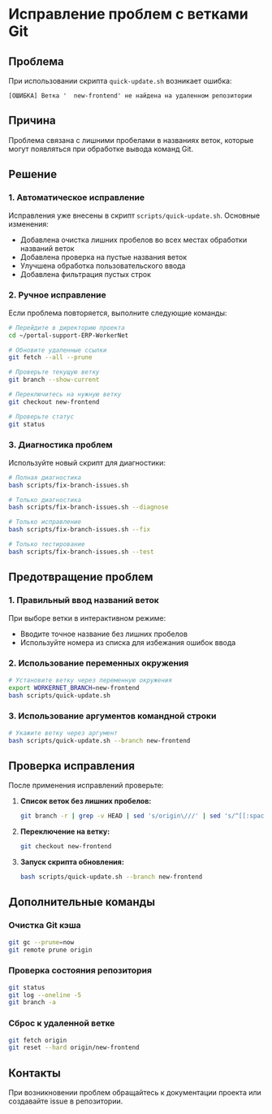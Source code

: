 # Исправление проблем с ветками Git

## Проблема
При использовании скрипта `quick-update.sh` возникает ошибка:
```
[ОШИБКА] Ветка '  new-frontend' не найдена на удаленном репозитории
```

## Причина
Проблема связана с лишними пробелами в названиях веток, которые могут появляться при обработке вывода команд Git.

## Решение

### 1. Автоматическое исправление
Исправления уже внесены в скрипт `scripts/quick-update.sh`. Основные изменения:

- Добавлена очистка лишних пробелов во всех местах обработки названий веток
- Добавлена проверка на пустые названия веток
- Улучшена обработка пользовательского ввода
- Добавлена фильтрация пустых строк

### 2. Ручное исправление
Если проблема повторяется, выполните следующие команды:

```bash
# Перейдите в директорию проекта
cd ~/portal-support-ERP-WorkerNet

# Обновите удаленные ссылки
git fetch --all --prune

# Проверьте текущую ветку
git branch --show-current

# Переключитесь на нужную ветку
git checkout new-frontend

# Проверьте статус
git status
```

### 3. Диагностика проблем
Используйте новый скрипт для диагностики:

```bash
# Полная диагностика
bash scripts/fix-branch-issues.sh

# Только диагностика
bash scripts/fix-branch-issues.sh --diagnose

# Только исправление
bash scripts/fix-branch-issues.sh --fix

# Только тестирование
bash scripts/fix-branch-issues.sh --test
```

## Предотвращение проблем

### 1. Правильный ввод названий веток
При выборе ветки в интерактивном режиме:
- Вводите точное название без лишних пробелов
- Используйте номера из списка для избежания ошибок ввода

### 2. Использование переменных окружения
```bash
# Установите ветку через переменную окружения
export WORKERNET_BRANCH=new-frontend
bash scripts/quick-update.sh
```

### 3. Использование аргументов командной строки
```bash
# Укажите ветку через аргумент
bash scripts/quick-update.sh --branch new-frontend
```

## Проверка исправления

После применения исправлений проверьте:

1. **Список веток без лишних пробелов:**
   ```bash
   git branch -r | grep -v HEAD | sed 's/origin\///' | sed 's/^[[:space:]]*//' | sed 's/[[:space:]]*$//' | grep -v '^[[:space:]]*$' | sort -u
   ```

2. **Переключение на ветку:**
   ```bash
   git checkout new-frontend
   ```

3. **Запуск скрипта обновления:**
   ```bash
   bash scripts/quick-update.sh --branch new-frontend
   ```

## Дополнительные команды

### Очистка Git кэша
```bash
git gc --prune=now
git remote prune origin
```

### Проверка состояния репозитория
```bash
git status
git log --oneline -5
git branch -a
```

### Сброс к удаленной ветке
```bash
git fetch origin
git reset --hard origin/new-frontend
```

## Контакты
При возникновении проблем обращайтесь к документации проекта или создавайте issue в репозитории.
